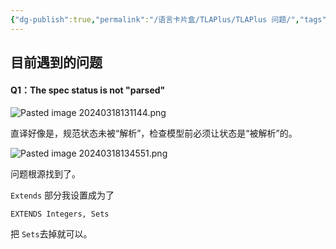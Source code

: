 ```yaml
---
{"dg-publish":true,"permalink":"/语言卡片盒/TLAPlus/TLAPlus 问题/","tags":["TLAplus"]}
---
```


## 目前遇到的问题
#### Q1：The spec status is not "parsed"

![Pasted image 20240318131144.png](/img/user/%E5%9B%BE%E7%89%87/Pasted%20image%2020240318131144.png)

直译好像是，规范状态未被“解析”，检查模型前必须让状态是“被解析”的。

![Pasted image 20240318134551.png](/img/user/%E5%9B%BE%E7%89%87/Pasted%20image%2020240318134551.png)

问题根源找到了。

`Extends` 部分我设置成为了

`EXTENDS Integers, Sets`

把 `Sets`去掉就可以。

